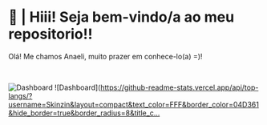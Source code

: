 # 👋 | Hiii! Seja bem-vindo/a ao meu repositorio!!

<div display="flex">
  <p align="left">Olá! Me chamos Anaeli, muito prazer em conhece-lo(a) =)!</p>
<!--   <img align="right" src="https://github.com/anaeli-silva/anaeli-silva/assets/71513905/39cad8f2-6be4-4559-a53a-e33108b0095d" alt="Server, notbook, search etc in illustration." width="45%" /> -->
</div> 

<br>
  
![Dashboard](https://github-readme-stats.vercel.app/api?username=Skinzin&show_icons=true&count_private=true&hide=contribs&icon_color=b7f2a7&title_color=b7f2a7&text_color=FFF&hide_border=true&border_radius=8&locale=pt-BR&theme=react)
![Dashboard](https://github-readme-stats.vercel.app/api/top-langs/?username=Skinzin&layout=compact&text_color=FFF&border_color=04D361&hide_border=true&border_radius=8&title_c…
